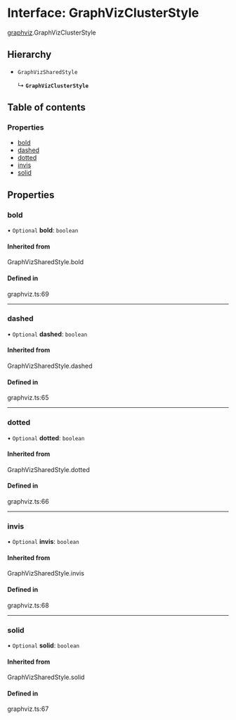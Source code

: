 # Interface: GraphVizClusterStyle

[graphviz](../wiki/graphviz).GraphVizClusterStyle

## Hierarchy

- `GraphVizSharedStyle`

  ↳ **`GraphVizClusterStyle`**

## Table of contents

### Properties

- [bold](../wiki/graphviz.GraphVizClusterStyle#bold)
- [dashed](../wiki/graphviz.GraphVizClusterStyle#dashed)
- [dotted](../wiki/graphviz.GraphVizClusterStyle#dotted)
- [invis](../wiki/graphviz.GraphVizClusterStyle#invis)
- [solid](../wiki/graphviz.GraphVizClusterStyle#solid)

## Properties

### bold

• `Optional` **bold**: `boolean`

#### Inherited from

GraphVizSharedStyle.bold

#### Defined in

graphviz.ts:69

___

### dashed

• `Optional` **dashed**: `boolean`

#### Inherited from

GraphVizSharedStyle.dashed

#### Defined in

graphviz.ts:65

___

### dotted

• `Optional` **dotted**: `boolean`

#### Inherited from

GraphVizSharedStyle.dotted

#### Defined in

graphviz.ts:66

___

### invis

• `Optional` **invis**: `boolean`

#### Inherited from

GraphVizSharedStyle.invis

#### Defined in

graphviz.ts:68

___

### solid

• `Optional` **solid**: `boolean`

#### Inherited from

GraphVizSharedStyle.solid

#### Defined in

graphviz.ts:67
